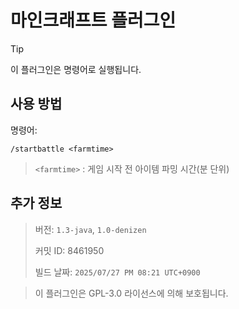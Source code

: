 # 마인크래프트 플러그인
>[!TIP]
>이 플러그인은 명령어로 실행됩니다.

## 사용 방법
명령어:
```
/startbattle <farmtime>
```


>`<farmtime>` : 게임 시작 전 아이템 파밍 시간(분 단위)

## 추가 정보
> 버전: `1.3-java`, `1.0-denizen`
> 
> 커밋 ID: 8461950
>
> 빌드 날짜: `2025/07/27 PM 08:21 UTC+0900`

> 이 플러그인은 GPL-3.0 라이선스에 의해 보호됩니다.
